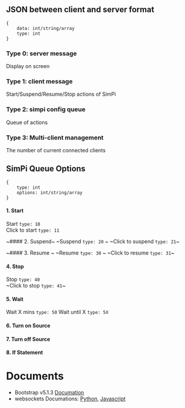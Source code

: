 ## JSON between client and server format
```
{
    data: int/string/array
    type: int
}
```
### Type 0: server message
Display on screen

### Type 1: client message
Start/Suspend/Resume/Stop actions of SimPi

### Type 2: simpi config queue
Queue of actions 

### Type 3: Multi-client management
The number of current connected clients


## SimPi Queue Options
```
{
    type: int
    options: int/string/array
}
```
#### 1. Start
Start `type: 10` \
Click to start `type: 11`

~#### 2. Suspend~
~Suspend `type: 20` \~
~Click to suspend `type: 21`~

~#### 3. Resume ~
~Resume `type: 30` \~
~Click to resume `type: 31`~

#### 4. Stop
Stop `type: 40` \
~Click to stop `type: 41`~

#### 5. Wait
Wait X mins `type: 50`
Wait until X `type: 5X`

#### 6. Turn on Source
#### 7. Turn off Source
#### 8. If Statement

# Documents
 - Bootstrap v5.1.3 [Documation](https://getbootstrap.com/docs/5.1/getting-started/introduction/)
 - websockets  Documations: [Python](https://websockets.readthedocs.io/en/stable/index.html), [Javascript](https://javascript.info/websocket)